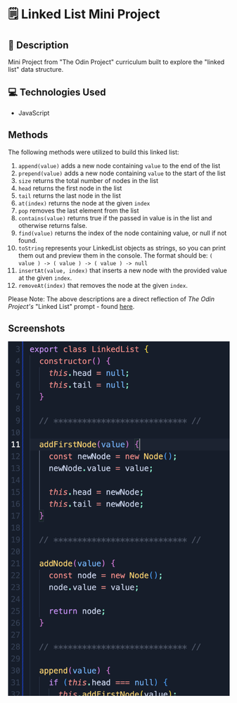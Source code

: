 # 🗒️ Linked List Mini Project

## 📝 Description

Mini Project from "The Odin Project" curriculum built to explore the "linked list" data structure.

## 💻 Technologies Used

- JavaScript

## Methods

The following methods were utilized to build this linked list:

1. `append(value)` adds a new node containing `value` to the end of the list
2. `prepend(value)` adds a new node containing `value` to the start of the list
3. `size` returns the total number of nodes in the list
4. `head` returns the first node in the list
5. `tail` returns the last node in the list
6. `at(index)` returns the node at the given `index`
7. `pop` removes the last element from the list
8. `contains(value)` returns true if the passed in value is in the list and otherwise returns false.
9. `find(value)` returns the index of the node containing value, or null if not found.
10. `toString` represents your LinkedList objects as strings, so you can print them out and preview them in the console. The format should be: `( value ) -> ( value ) -> ( value ) -> null`
11. `insertAt(value, index)` that inserts a new node with the provided value at the given `index`.
12. `removeAt(index)` that removes the node at the given `index`.

Please Note: The above descriptions are a direct reflection of _The Odin Project's_ "Linked List" prompt - found [here](https://www.theodinproject.com/lessons/javascript-linked-lists#project-solution).

## Screenshots

![alt text](<Linked List Screenshot.png>)
